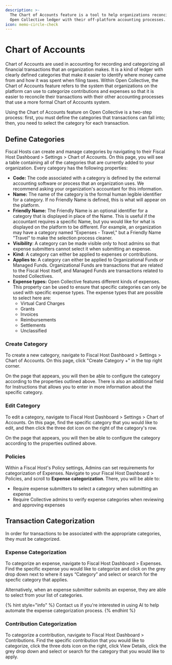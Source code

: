 ```yaml
---
description: >-
  The Chart of Accounts feature is a tool to help organizations reconcile their
  Open Collective ledger with their off-platform accounting processes.
icon: memo-circle-check
---
```


# Chart of Accounts

Chart of Accounts are used in accounting for recording and categorizing all financial transactions that an organization makes. It is a kind of ledger with clearly defined categories that make it easier to identify where money came from and how it was spent when filing taxes. Within Open Collective, the Chart of Accounts feature refers to the system that organizations on the platform can use to categorize contributions and expenses so that it is easier to reconcile their transactions with their other accounting processes that use a more formal Chart of Accounts system.

Using the Chart of Accounts feature on Open Collective is a two-step process: first, you must define the categories that transactions can fall into; then, you need to select the category for each transaction.

## Define Categories

Fiscal Hosts can create and manage categories by navigating to their Fiscal Host Dashboard > Settings > Chart of Accounts. On this page, you will see a table containing all of the categories that are currently added to your organization. Every category has the following properties:

* **Code:** The code associated with a category is defined by the external accounting software or process that an organization uses. We recommend asking your organization's accountant for this information.
* **Name:** The name of the category is the formal human legible identifier for a category. If no Friendly Name is defined, this is what will appear on the platform.
* **Friendly Name:** The Friendly Name is an optional identifier for a category that is displayed in place of the Name. This is useful if the accountant requires a specific Name, but you would like for what is displayed on the platform to be different. For example, an organization may have a category named "Expenses - Travel," but a Friendly Name "Travel" to make the selection process cleaner.
* **Visibility**: A category can be made visible only to host admins so that expense submitters cannot select it when submitting an expense.
* **Kind:** A category can either be applied to expenses or contributions.
* **Applies to:** A category can either be applied to Organizational Funds or Managed Funds. Organizational Funds are transactions that are related to the Fiscal Host itself, and Managed Funds are transactions related to hosted Collectives.
* **Expense types:** Open Collective features different kinds of expenses. This property can be used to ensure that specific categories can only be used with specific expense types. The expense types that are possible to select here are:
  * Virtual Card Charges
  * Grants
  * Invoices
  * Reimbursements
  * Settlements
  * Unclassified

### Create Category

To create a new category, navigate to Fiscal Host Dashboard > Settings > Chart of Accounts. On this page, click "Create Category +" in the top right corner.

On the page that appears, you will then be able to configure the category according to the properties outlined above. There is also an additional field for Instructions that allows you to enter in more information about the specific category.

### Edit Category

To edit a category, navigate to Fiscal Host Dashboard > Settings > Chart of Accounts. On this page, find the specific category that you would like to edit, and then click the three dot icon on the right of the category's row.&#x20;

On the page that appears, you will then be able to configure the category according to the properties outlined above.&#x20;

### Policies

Within a Fiscal Host's Policy settings, Admins can set requirements for categorization of Expenses. Navigate to your Fiscal Host Dashboard > Policies, and scroll to **Expense categorization**. There, you will be able to:

* Require expense submitters to select a category when submitting an expense
* Require Collective admins to verify expense categories when reviewing and approving expenses

## Transaction Categorization

In order for transactions to be associated with the appropriate categories, they must be categorized.

### Expense Categorization

To categorize an expense, navigate to Fiscal Host Dashboard > Expenses. Find the specific expense you would like to categorize and click on the grey drop down next to where it says “Category” and select or search for the specfic category that applies.&#x20;

Alternatively, when an expense submitter submits an expense, they are able to select from your list of categories.&#x20;

{% hint style="info" %}
Contact us if you're interested in using AI to help automate the expense categorization process.
{% endhint %}

### Contribution Categorization

To categorize a contribution, navigate to Fiscal Host Dashboard > Contributions. Find the specific contribution that you would like to categorize, click the three dots icon on the right, click View Details, click the grey drop down and select or search for the category that you would like to apply.
